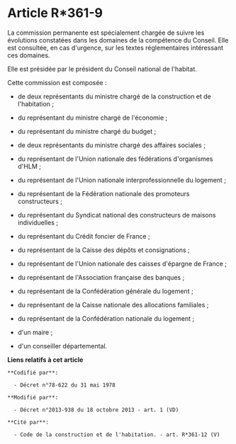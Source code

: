 # Article R*361-9

La commission permanente est spécialement chargée de suivre les évolutions constatées dans les domaines de la compétence du
Conseil. Elle est consultée, en cas d'urgence, sur les textes réglementaires intéressant ces domaines. 

Elle est présidée par le président du Conseil national de l'habitat. 

Cette commission est composée :

- de deux représentants du ministre chargé de la construction et de l'habitation ;

- du représentant du ministre chargé de l'économie ;

- du représentant du ministre chargé du budget ;

- de deux représentants du ministre chargé des affaires sociales ;

- du représentant de l'Union nationale des fédérations d'organismes d'HLM ;

- du représentant de l'Union nationale interprofessionnelle du logement ;

- du représentant de la Fédération nationale des promoteurs constructeurs ;

- du représentant du Syndicat national des constructeurs de maisons individuelles ;

- du représentant du Crédit foncier de France ;

- du représentant de la Caisse des dépôts et consignations ;

- du représentant de l'Union nationale des caisses d'épargne de France ;

- du représentant de l'Association française des banques ;

- du représentant de la Confédération générale du logement ;

- du représentant de la Caisse nationale des allocations familiales ;

- du représentant de la Confédération nationale du logement ;

- d'un maire ;

- d'un conseiller départemental.

**Liens relatifs à cet article**

	**Codifié par**:

	  - Décret n°78-622 du 31 mai 1978

	**Modifié par**:

	  - Décret n°2013-938 du 18 octobre 2013 - art. 1 (VD)

	**Cité par**:

	  - Code de la construction et de l'habitation. - art. R*361-12 (V)
